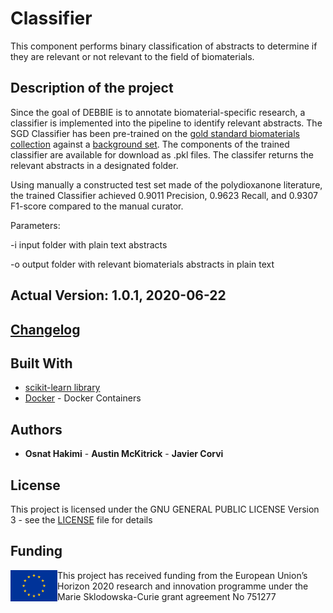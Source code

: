 # Classifier

This component performs binary classification of abstracts to determine if they are relevant or not relevant to the field of biomaterials.   

## Description  of the project

Since the goal of DEBBIE is to annotate biomaterial-specific research, a classifier is implemented into the pipeline to identify relevant abstracts. The SGD Classifier has been pre-trained on the [gold standard biomaterials collection](https://github.com/ProjectDebbie/gold_standard_set) against a [background set](https://github.com/ProjectDebbie/background_set). The components of the trained classifier are available for download as .pkl files. The classifer returns the relevant abstracts in a designated folder.    
  
Using manually a constructed test set made of the polydioxanone literature, the trained Classifier achieved 0.9011 Precision, 0.9623 Recall, and 0.9307 F1-score compared to the manual curator. 

Parameters:

-i input folder with plain text abstracts

-o output folder with relevant biomaterials abstracts in plain text 

## Actual Version: 1.0.1, 2020-06-22
## [Changelog](https://github.com/ProjectDebbie/Classifier/blob/master/CHANGELOG)

## Built With

* [scikit-learn library](https://scikit-learn.org)
* [Docker](https://www.docker.com/) - Docker Containers

## Authors

* **Osnat Hakimi** - **Austin McKitrick** - **Javier Corvi** 


## License

This project is licensed under the GNU GENERAL PUBLIC LICENSE Version 3 - see the [LICENSE](LICENSE) file for details

## Funding
<img align="left" width="75" height="50" src="eu_emblem.png"> This project has received funding from the European Union’s Horizon 2020 research and innovation programme under the Marie Sklodowska-Curie grant agreement No 751277
	
		
